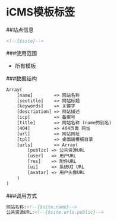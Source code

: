 iCMS模板标签
====
##站点信息
```html
<!--{$site}-->
```
###使用范围
- 所有模板

###数据结构
```html
Array(
    [name]        => 网站名称
    [seotitle]    => 网站标题
    [keywords]    => 关键字
    [description] => 网站描述
    [icp]         => 备案号
    [title]       => 网站名称 (name的别名)
    [404]         => 404页面 网址
    [url]         => 网站网址
    [tpl]         => 桌面端模板目录
    [urls]        => Array(
        [public] => 公共资源URL
        [user]   => 用户URL
        [res]    => 附件URL
        [ui]     => 系统UI URL
        [avatar] => 用户头像URL
    )
)
```
###调用方式

```html
网站名称:<!--{$site.name}-->
公共资源URL:<!--{$site.urls.public}-->
```
